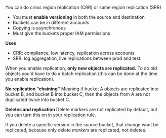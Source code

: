 You can do cross region replication (CRR) or same region replication (SRR)

- You must **enable versioning** in both the source and destination
- Buckets can be in different accounts
- Copying is asynchronous
- Must give the buckets proper IAM permissions

**Uses**
- CRR: compliance, low latency, replication across accounts
- SRR: log aggregation, live replications between prod and test.

When you enable replication, **only new objects are replicated.**
To do old objects you'd have to do a batch replication (this can be done at the time you enable replication).

**No replication "chaining"**
Meaning if bucket A objects are replicated into bucket B, and bucket B into bucket C, then the objects from A are not duplicated twice into bucket C.

**Deletes and replication**
Delete markers are not replicated by default, but you can turn this on in your replication rule.

If you delete a specific version in the source bucket, that change wont be replicated, because only delete *markers* are replicated, not deletes.